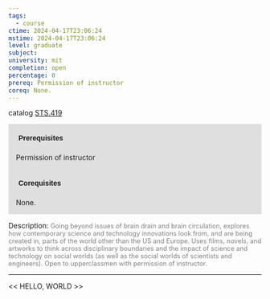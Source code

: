 ```yaml
---
tags:
  - course
ctime: 2024-04-17T23:06:24
mstime: 2024-04-17T23:06:24
level: graduate
subject: 
university: mit
completion: open
percentage: 0
prereq: Permission of instructor
coreq: None.
---
```


catalog [STS.419](http://student.mit.edu/catalog/mSTSb.html#STS.419)

<span style="display: block; padding: 15px; background-color: rgb(100, 100, 100, 0.2);"><font id="m_prereq4155_0" style="display: block; font-family: Arial, sans-serif; font-weight: bold; padding: 5px">Prerequisites</font><br><span id="prereq4155_0">Permission of instructor</span></span>
<span style="display: block; padding: 15px; background-color: rgb(100, 100, 100, 0.2);"><font id="m_coreq4155_0" style="display: block; font-family: Arial, sans-serif; font-weight: bold; padding: 5px">Corequisites</font><br><span id="coreq4155_0">None.</span></span>

<font style="">Description:</font>
<font style="color: grey; font-size: 0.8rem;">Going beyond issues of brain drain and brain circulation, explores how contemporary science and technology innovations look from, and are being created in, parts of the world other than the US and Europe. Uses films, novels, and artworks to think across disciplinary boundaries and the impact of science and technology on social worlds (as well as the social worlds of scientists and engineers). Open to upperclassmen with permission of instructor.</font>



---

<< HELLO, WORLD >>
